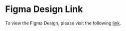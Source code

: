 # Figma Design Link
To view the Figma Design, please visit the following <a href = "https://www.figma.com/file/JM6d9X2pR5y0Gm7YhLSNGx/Web-Project?type=design&node-id=0%3A1&mode=design&t=V1GvACzlEQ2J2zV2-1">link</a>.
